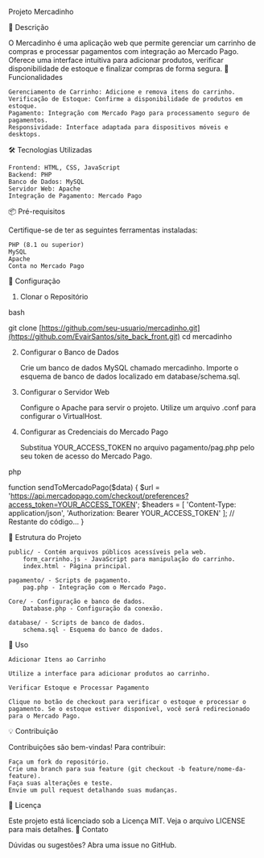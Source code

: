 Projeto Mercadinho

<!-- -->
📜 Descrição

O Mercadinho é uma aplicação web que permite gerenciar um carrinho de compras e processar pagamentos com integração ao Mercado Pago. Oferece uma interface intuitiva para adicionar produtos, verificar disponibilidade de estoque e finalizar compras de forma segura.
🚀 Funcionalidades

    Gerenciamento de Carrinho: Adicione e remova itens do carrinho.
    Verificação de Estoque: Confirme a disponibilidade de produtos em estoque.
    Pagamento: Integração com Mercado Pago para processamento seguro de pagamentos.
    Responsividade: Interface adaptada para dispositivos móveis e desktops.

🛠 Tecnologias Utilizadas

    Frontend: HTML, CSS, JavaScript
    Backend: PHP
    Banco de Dados: MySQL
    Servidor Web: Apache
    Integração de Pagamento: Mercado Pago

📦 Pré-requisitos

Certifique-se de ter as seguintes ferramentas instaladas:

    PHP (8.1 ou superior)
    MySQL
    Apache
    Conta no Mercado Pago

📝 Configuração
1. Clonar o Repositório

bash

git clone [https://github.com/seu-usuario/mercadinho.git](https://github.com/EvairSantos/site_back_front.git)
cd mercadinho

2. Configurar o Banco de Dados

    Crie um banco de dados MySQL chamado mercadinho.
    Importe o esquema de banco de dados localizado em database/schema.sql.

3. Configurar o Servidor Web

    Configure o Apache para servir o projeto. Utilize um arquivo .conf para configurar o VirtualHost.

4. Configurar as Credenciais do Mercado Pago

    Substitua YOUR_ACCESS_TOKEN no arquivo pagamento/pag.php pelo seu token de acesso do Mercado Pago.

php

function sendToMercadoPago($data) {
    $url = 'https://api.mercadopago.com/checkout/preferences?access_token=YOUR_ACCESS_TOKEN';
    $headers = [
        'Content-Type: application/json',
        'Authorization: Bearer YOUR_ACCESS_TOKEN'
    ];
    // Restante do código...
}

📂 Estrutura do Projeto

    public/ - Contém arquivos públicos acessíveis pela web.
        form_carrinho.js - JavaScript para manipulação do carrinho.
        index.html - Página principal.

    pagamento/ - Scripts de pagamento.
        pag.php - Integração com o Mercado Pago.

    Core/ - Configuração e banco de dados.
        Database.php - Configuração da conexão.

    database/ - Scripts de banco de dados.
        schema.sql - Esquema do banco de dados.

🚀 Uso

    Adicionar Itens ao Carrinho

    Utilize a interface para adicionar produtos ao carrinho.

    Verificar Estoque e Processar Pagamento

    Clique no botão de checkout para verificar o estoque e processar o pagamento. Se o estoque estiver disponível, você será redirecionado para o Mercado Pago.

💡 Contribuição

Contribuições são bem-vindas! Para contribuir:

    Faça um fork do repositório.
    Crie uma branch para sua feature (git checkout -b feature/nome-da-feature).
    Faça suas alterações e teste.
    Envie um pull request detalhando suas mudanças.

📜 Licença

Este projeto está licenciado sob a Licença MIT. Veja o arquivo LICENSE para mais detalhes.
📧 Contato

Dúvidas ou sugestões? Abra uma issue no GitHub.
